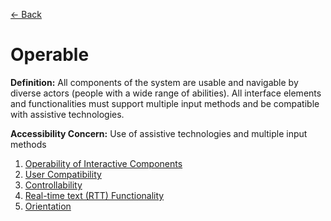 [← Back](README.md)

# Operable

**Definition:** All components of the system are usable and navigable by diverse actors (people with a wide range of abilities). All interface elements and functionalities must support multiple input methods and be compatible with assistive technologies.

**Accessibility Concern:** Use of assistive technologies and multiple input methods

1. [Operability of Interactive Components](<Operable/operability-of-interactive-components.md>)
2. [User Compatibility](<Operable/user-compatibility.md>)
3. [Controllability](<Operable/controllability.md>)
4. [Real-time text (RTT) Functionality](<Operable/real-time-text-functionality.md>)
5. [Orientation](<Operable/orientation.md>)
